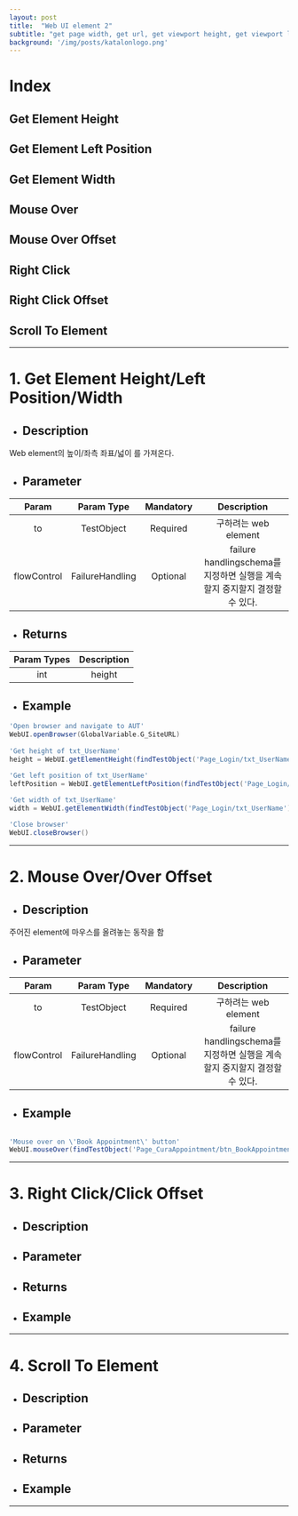 ```yaml
---
layout: post
title:  "Web UI element 2"
subtitle: "get page width, get url, get viewport height, get viewport left position, get viewport top position, get viewport width"
background: '/img/posts/katalonlogo.png'
---
```



# Index
## Get Element Height
## Get Element Left Position
## Get Element Width
## Mouse Over
## Mouse Over Offset
## Right Click
## Right Click Offset
## Scroll To Element


---

# 1. Get Element Height/Left Position/Width

* ## Description
Web element의 높이/좌측 좌표/넓이 를 가져온다.

* ## Parameter

| Param       | Param Type      | Mandatory | Description    |
|:-----------:|:---------------:|:---------:|:--------------:|
| to          | TestObject      | Required  | 구하려는 web element      |
| flowControl | FailureHandling | Optional  | failure handlingschema를 지정하면 실행을 계속할지 중지할지 결정할 수 있다.   |


* ## Returns

| Param Types | Description |
|:-----------:|:-----------:|
| int     | height |

* ## Example

```groovy
'Open browser and navigate to AUT'
WebUI.openBrowser(GlobalVariable.G_SiteURL)
 
'Get height of txt_UserName'
height = WebUI.getElementHeight(findTestObject('Page_Login/txt_UserName'))

'Get left position of txt_UserName'
leftPosition = WebUI.getElementLeftPosition(findTestObject('Page_Login/txt_UserName'))
 
'Get width of txt_UserName'
width = WebUI.getElementWidth(findTestObject('Page_Login/txt_UserName'))

'Close browser'
WebUI.closeBrowser()
```

---

# 2. Mouse Over/Over Offset

* ## Description
주어진 element에 마우스를 올려놓는 동작을 함

* ## Parameter

| Param       | Param Type      | Mandatory | Description    |
|:-----------:|:---------------:|:---------:|:--------------:|
| to          | TestObject      | Required  | 구하려는 web element      |
| flowControl | FailureHandling | Optional  | failure handlingschema를 지정하면 실행을 계속할지 중지할지 결정할 수 있다.   |

* ## Example

```groovy

'Mouse over on \'Book Appointment\' button'
WebUI.mouseOver(findTestObject('Page_CuraAppointment/btn_BookAppointment'), 'font-size')

```

---

# 3. Right Click/Click Offset

* ## Description

* ## Parameter

* ## Returns

* ## Example

---

# 4. Scroll To Element

* ## Description

* ## Parameter

* ## Returns

* ## Example

---